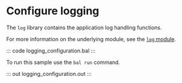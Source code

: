 # Configure logging

The `log` library contains the application log handling functions.

For more information on the underlying module, see the [`log` module](https://lib.ballerina.io/ballerina/log/latest/).

::: code logging_configuration.bal :::

To run this sample use the `bal run` command.

::: out logging_configuration.out :::